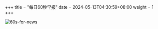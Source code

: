 +++
title = "每日60秒早报"
date = 2024-05-13T04:30:59+08:00
weight = 1
+++

![60s-for-news](/img/zaobao/zaobao.png "由 ALAPI 提供支持")

